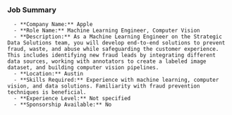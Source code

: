 ### Job Summary
      - **Company Name:** Apple
      - **Role Name:** Machine Learning Engineer, Computer Vision
      - **Description:** As a Machine Learning Engineer on the Strategic Data Solutions team, you will develop end-to-end solutions to prevent fraud, waste, and abuse while safeguarding the customer experience. This includes identifying new fraud leads by integrating different data sources, working with annotators to create a labeled image dataset, and building computer vision pipelines.
      - **Location:** Austin
      - **Skills Required:** Experience with machine learning, computer vision, and data solutions. Familiarity with fraud prevention techniques is beneficial.
      - **Experience Level:** Not specified
      - **Sponsorship Available:** No
      